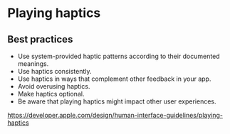 # Playing haptics
## Best practices
- Use system-provided haptic patterns according to their documented meanings.
- Use haptics consistently.
- Use haptics in ways that complement other feedback in your app.
- Avoid overusing haptics.
- Make haptics optional.
- Be aware that playing haptics might impact other user experiences.

https://developer.apple.com/design/human-interface-guidelines/playing-haptics
